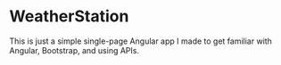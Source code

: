 # WeatherStation

This is just a simple single-page Angular app I made to get familiar with
Angular, Bootstrap, and using APIs.
